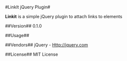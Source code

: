 #LinkIt jQuery Plugin#

**Linkit** is a simple jQuery plugin to attach links to elements

##Version##
0.1.0

##Usage##

##Vendors##
jQuery - [Http://jquery.com](http://jquery.com)

##License##
MIT License
